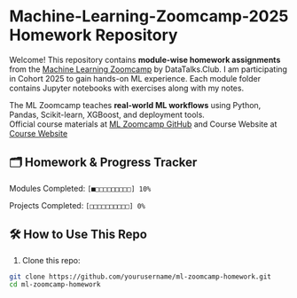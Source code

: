 # Machine-Learning-Zoomcamp-2025 Homework Repository

Welcome! This repository contains **module-wise homework assignments** from the [Machine Learning Zoomcamp](https://github.com/DataTalksClub/mlzoomcamp) by DataTalks.Club. I am participating in Cohort 2025 to gain hands-on ML experience. Each module folder contains Jupyter notebooks with exercises along with my notes.

The ML Zoomcamp teaches **real-world ML workflows** using Python, Pandas, Scikit-learn, XGBoost, and deployment tools.  
Official course materials at [ML Zoomcamp GitHub](https://github.com/DataTalksClub/mlzoomcamp) and Course Website at [Course Website](https://mlzoomcamp.com/)

## 🗂️ Homework & Progress Tracker

Modules Completed: `[■□□□□□□□□□] 10%`

Projects Completed: `[□□□□□□□□□□] 0%`

## 🛠️ How to Use This Repo
1. Clone this repo:
```bash
git clone https://github.com/yourusername/ml-zoomcamp-homework.git
cd ml-zoomcamp-homework

